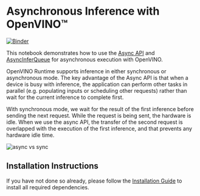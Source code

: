 # Asynchronous Inference with OpenVINO™

[![Binder](https://mybinder.org/badge_logo.svg)](https://mybinder.org/v2/gh/openvinotoolkit/openvino_notebooks/HEAD?labpath=notebooks%2F115-async-api%2F115-async-api.ipynb)


This notebook demonstrates how to use the [Async API](https://docs.openvino.ai/nightly/openvino_docs_deployment_optimization_guide_common.html) and [AsyncInferQueue](https://docs.openvino.ai/latest/openvino_docs_OV_UG_Python_API_exclusives.html#asyncinferqueue) for asynchronous execution with OpenVINO. 

OpenVINO Runtime supports inference in either synchronous or asynchronous mode. The key advantage of the Async API is that when a device is busy with inference, the application can perform other tasks in parallel (e.g. populating inputs or scheduling other requests) rather than wait for the current inference to complete first. 

With synchronous mode, we wait for the result of the first inference before sending the next request. While the request is being sent, the hardware is idle. When we use the async API, the transfer of the second request is overlapped with the execution of the first inference, and that prevents any hardware idle time. ​

![async vs sync](https://user-images.githubusercontent.com/91237924/180628033-514f4475-8a55-44a0-a22e-73aa70d8868f.png)

## Installation Instructions

If you have not done so already, please follow the [Installation Guide](../../README.md) to install all required dependencies.
